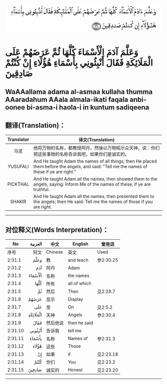 ![002:031](images/002_031.gif)

#  وَعَلَّمَ آدَمَ الْأَسْمَاءَ كُلَّهَا ثُمَّ عَرَضَهُمْ عَلَى الْمَلَائِكَةِ فَقَالَ أَنْبِئُونِي بِأَسْمَاءِ هَٰؤُلَاءِ إِنْ كُنْتُمْ صَادِقِينَ 

## WaAAallama adama al-asmaa kullaha thumma AAaradahum AAala almala-ikati faqala anbi-oonee bi-asma-i haola-i in kuntum sadiqeena

## 翻译(Translation)：

| Translator | 译文(Translation)                                            |
|:----------:| ------------------------------------------------------------ |
| 马坚       | 他将万物的名称，都教授阿丹，然後以万物昭示众天神，说：你们把这些事物的名称告诉我吧，如果你们是诚实的。 |
| YUSUFALI   | And He taught Adam the names of all things; then He placed them before the angels, and said: "Tell me the names of these if ye are right." |
| PICKTHAL   | And He taught Adam all the names, then showed them to the angels, saying: Inform Me of the names of these, if ye are truthful. |
| SHAKIR     | And He taught Adam all the names, then presented them to the angels; then He said: Tell me the names of those if you are right. |

---

## 对位释义(Words Interpretation)：

| No      |  العربية | 中文     | English      | 曾用词    |
| ------- | -------: | -------- | ------------ | --------- |
| 序号    |     阿文 | Chinese  | 英文         | Used      |
| 2:31.1  |     وَعَلَّمَ | 教       | and teach    | 参2:30.25 |
| 2:31.2  |      آدَمَ | 阿丹     | Adam         |           |
| 2:31.3  |  الْأَسْمَاءَ | 名称     | the names    |           |
| 2:31.4  |     كُلَّهَا | 所有     | all of which |           |
| 2:31.5  |       ثُمَّ | 然后     | Then         | 见2:28.7  |
| 2:31.6  |    عَرَضَهُمْ | 显示     | Display      |           |
| 2:31.7  |      عَلَى | 至       | On           | 见2:5.2   |
| 2:31.8  | الْمَلَائِكَةِ | 天神     | Angels       | 参2:30.4  |
| 2:31.9  |     فَقَالَ | 然后他说 | then he said |           |
| 2:31.10 |  أَنْبِئُونِي | 告诉我   | tell me      |           |
| 2:31.11 |   بِأَسْمَاءِ | 名称     | Names of     | 参2:31.3  |
| 2:31.12 |    هَٰؤُلَاءِ | 这些     | Those        |           |
| 2:31.13 |       إِنْ | 如果     | if           | 见2:23.18 |
| 2:31.14 |     كُنْتُمْ | 你们     | You          | 见2:23.2  |
| 2:31.15 |   صَادِقِينَ | 诚实的   | Honest       | 见2:23.20 |

---

